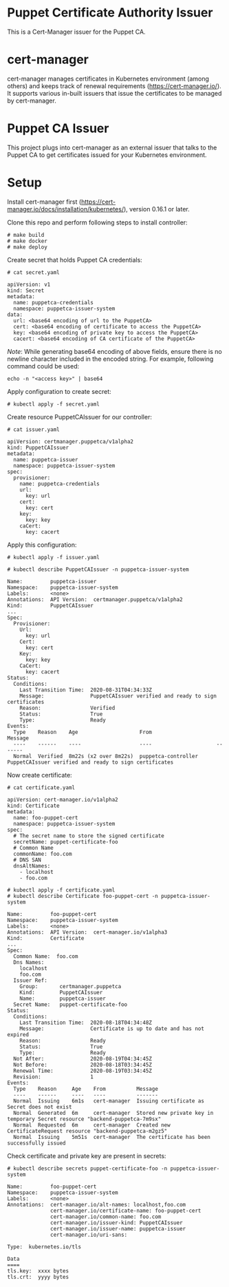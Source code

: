 # Puppet Certificate Authority Issuer

This is a Cert-Manager issuer for the Puppet CA.


# cert-manager

cert-manager manages certificates in Kubernetes environment (among others) and keeps track of renewal requirements (https://cert-manager.io/). It supports various in-built issuers that issue the certificates to be managed by cert-manager.

# Puppet CA Issuer

This project plugs into cert-manager as an external issuer that talks to the Puppet CA to get certificates issued for your Kubernetes environment.

# Setup

Install cert-manager first (https://cert-manager.io/docs/installation/kubernetes/), version 0.16.1 or later.

Clone this repo and perform following steps to install controller:

```
# make build
# make docker
# make deploy
```

Create secret that holds Puppet CA credentials:

```
# cat secret.yaml

apiVersion: v1
kind: Secret
metadata:
  name: puppetca-credentials
  namespace: puppetca-issuer-system
data:
  url: <base64 encoding of url to the PuppetCA>
  cert: <base64 encoding of certificate to access the PuppetCA>
  key: <base64 encoding of private key to access the PuppetCA>
  cacert: <base64 encoding of CA certificate of the PuppetCA>
```

 _Note_: While generating base64 encoding of above fields, ensure there is no newline character included in the encoded string. For example, following command could be used:
 
 ```
 echo -n "<access key>" | base64
 ```

Apply configuration to create secret: 

```  
# kubectl apply -f secret.yaml
```

Create resource PuppetCAIssuer for our controller:

```
# cat issuer.yaml

apiVersion: certmanager.puppetca/v1alpha2
kind: PuppetCAIssuer
metadata:
  name: puppetca-issuer
  namespace: puppetca-issuer-system
spec:
  provisioner:
    name: puppetca-credentials
    url:
      key: url
    cert:
      key: cert
    key:
      key: key
    caCert:
      key: cacert
```

Apply this configuration:

```
# kubectl apply -f issuer.yaml

# kubectl describe PuppetCAIssuer -n puppetca-issuer-system

Name:         puppetca-issuer
Namespace:    puppetca-issuer-system
Labels:       <none>
Annotations:  API Version:  certmanager.puppetca/v1alpha2
Kind:         PuppetCAIssuer
...
Spec:
  Provisioner:
    Url:
      key: url
    Cert:
      key: cert
    Key:
      key: key
    CaCert:
      key: cacert
Status:
  Conditions:
    Last Transition Time:  2020-08-31T04:34:33Z
    Message:               PuppetCAIssuer verified and ready to sign certificates
    Reason:                Verified
    Status:                True
    Type:                  Ready
Events:
  Type    Reason    Age                    From                     Message
  ----    ------    ----                   ----                     -------
  Normal  Verified  8m22s (x2 over 8m22s)  puppetca-controller      PuppetCAIssuer verified and ready to sign certificates
```

Now create certificate:

```
# cat certificate.yaml

apiVersion: cert-manager.io/v1alpha2
kind: Certificate
metadata:
  name: foo-puppet-cert
  namespace: puppetca-issuer-system
spec:
  # The secret name to store the signed certificate
  secretName: puppet-certificate-foo
  # Common Name
  commonName: foo.com
  # DNS SAN
  dnsAltNames:
    - localhost
    - foo.com
```

```
# kubectl apply -f certificate.yaml
# kubectl describe Certificate foo-puppet-cert -n puppetca-issuer-system

Name:         foo-puppet-cert
Namespace:    puppetca-issuer-system
Labels:       <none>
Annotations:  API Version:  cert-manager.io/v1alpha3
Kind:         Certificate
...
Spec:
  Common Name:  foo.com
  Dns Names:
    localhost
    foo.com
  Issuer Ref:
    Group:       certmanager.puppetca
    Kind:        PuppetCAIssuer
    Name:        puppetca-issuer
  Secret Name:   puppet-certificate-foo
Status:
  Conditions:
    Last Transition Time:  2020-08-18T04:34:48Z
    Message:               Certificate is up to date and has not expired
    Reason:                Ready
    Status:                True
    Type:                  Ready
  Not After:               2020-08-19T04:34:45Z
  Not Before:              2020-08-18T03:34:45Z
  Renewal Time:            2020-08-19T03:34:45Z
  Revision:                1
Events:
  Type    Reason     Age    From          Message
  ----    ------     ----   ----          -------
  Normal  Issuing    6m1s   cert-manager  Issuing certificate as Secret does not exist
  Normal  Generated  6m     cert-manager  Stored new private key in temporary Secret resource "backend-puppetca-7m9sx"
  Normal  Requested  6m     cert-manager  Created new CertificateRequest resource "backend-puppetca-m2gz5"
  Normal  Issuing    5m51s  cert-manager  The certificate has been successfully issued
```

Check certificate and private key are present in secrets:                                             

```
# kubectl describe secrets puppet-certificate-foo -n puppetca-issuer-system   

Name:         foo-puppet-cert
Namespace:    puppetca-issuer-system
Labels:       <none>
Annotations:  cert-manager.io/alt-names: localhost,foo.com
              cert-manager.io/certificate-name: foo-puppet-cert
              cert-manager.io/common-name: foo.com
              cert-manager.io/issuer-kind: PuppetCAIssuer
              cert-manager.io/issuer-name: puppetca-issuer
              cert-manager.io/uri-sans:

Type:  kubernetes.io/tls

Data
====
tls.key:  xxxx bytes
tls.crt:  yyyy bytes
```
